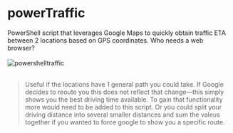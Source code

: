 # powerTraffic
PowerShell script that leverages Google Maps to quickly obtain traffic ETA between 2 locations based on GPS coordinates. Who needs a web browser?
<br><br>
![powershelltraffic](https://user-images.githubusercontent.com/105183376/174414426-683661f0-c40e-4171-8c09-903fa50610de.PNG)
<br><br>
> Useful if the locations have 1 general path you could take. If Google decides to reoute you this does not reflect that change—this simply shows you the best driving time available. To gain that functionality more would need to be added to this script. Or you could split your driving distance into several smaller distances and sum the valeus together if you wanted to force google to show you a specific route.

